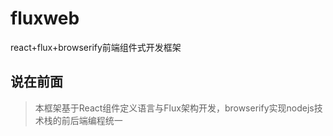# fluxweb
react+flux+browserify前端组件式开发框架

## 说在前面

> 本框架基于React组件定义语言与Flux架构开发，browserify实现nodejs技术栈的前后端编程统一
